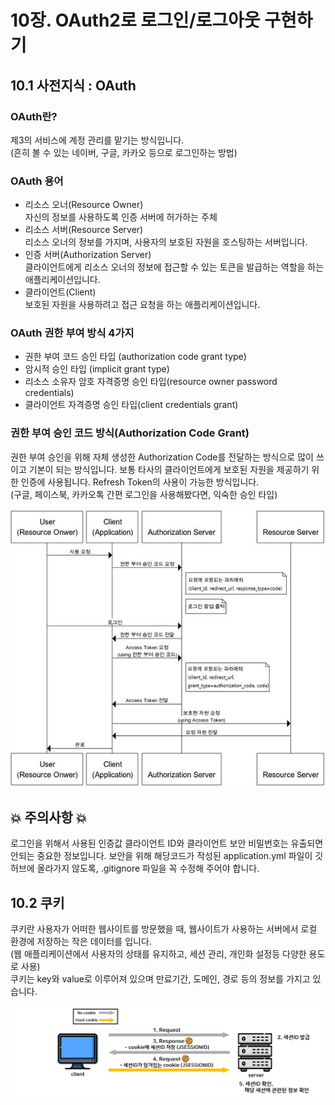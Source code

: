 # 10장. OAuth2로 로그인/로그아웃 구현하기
## 10.1 사전지식 : OAuth
### OAuth란?
제3의 서비스에 계정 관리를 맡기는 방식입니다.<br>
(흔히 볼 수 있는 네이버, 구글, 카카오 등으로 로그인하는 방법)

### OAuth 용어
- 리소스 오너(Resource Owner)<br>
 자신의 정보를 사용하도록 인증 서버에 허가하는 주체
- 리소스 서버(Resource Server)<br>
 리소스 오너의 정보를 가지며, 사용자의 보호된 자원을 호스팅하는 서버입니다.
- 인증 서버(Authorization Server)<br>
 클라이언트에게 리소스 오너의 정보에 접근할 수 있는 토큰을 발급하는 역할을 하는 애플리케이션입니다. 
- 클라이언트(Client)<br>
 보호된 자원을 사용하려고 접근 요청을 하는 애플리케이션입니다.

### OAuth 권한 부여 방식 4가지
- 권한 부여 코드 승인 타입 (authorization code grant type)
- 암시적 승인 타입 (implicit grant type)
- 리소스 소유자 암호 자격증명 승인 타입(resource owner password credentials)
- 클라이언트 자격증명 승인 타입(client credentials grant)

### 권한 부여 승인 코드 방식(Authorization Code Grant)
권한 부여 승인을 위해 자체 생성한 Authorization Code를 전달하는 방식으로 많이 쓰이고 기본이 되는 방식입니다. 
보통 타사의 클라이언트에게 보호된 자원을 제공하기 위한 인증에 사용됩니다. Refresh Token의 사용이 가능한 방식입니다.<br>
(구글, 페이스북, 카카오톡 간편 로그인을 사용해봤다면, 익숙한 승인 타입)

![AuthorizationCode.jpg](./img/AuthorizationCode.jpg)

## 💥 주의사항 💥
로그인을 위해서 사용된 인증값 클라이언트 ID와 클라이언트 보안 비밀번호는 유출되면 안되는 중요한 정보입니다.
보안을 위해 해당코드가 작성된 application.yml 파일이 깃허브에 올라가지 않도록, .gitignore 파일을 꼭 수정해 주어야 합니다.

## 10.2 쿠키
쿠키란 사용자가 어떠한 웹사이트를 방문했을 때, 웹사이트가 사용하는 서버에서 로컬 환경에 저장하는 작은 데이터를 입니다.<br>
(웹 애플리케이션에서 사용자의 상태를 유지하고, 세션 관리, 개인화 설정등 다양한 용도로 사용) <br>
쿠키는 key와 value로 이루어져 있으며 만료기간, 도메인, 경로 등의 정보를 가지고 있습니다.

![cookie.jpg](./img/cookie.jpg)